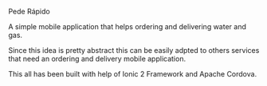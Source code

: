 Pede Rápido
 
A simple mobile application that helps ordering and delivering water and gas.

Since this idea is pretty abstract this can be easily adpted to others services that need an ordering and delivery mobile application.

This all has been built with help of Ionic 2 Framework and Apache Cordova.
